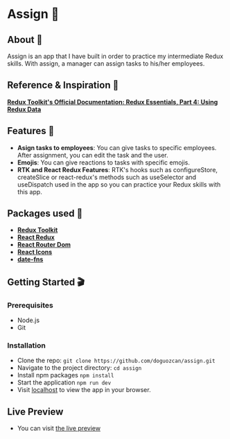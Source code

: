 # Assign 🏢

## About 📖

Assign is an app that I have built in order to practice my intermediate Redux skills. With assign, a manager can assign tasks to his/her employees.

## Reference & Inspiration 📙

**<a href="https://redux.js.org/tutorials/essentials/part-4-using-data">Redux Toolkit's Official Documentation: Redux Essentials, Part 4: Using Redux Data</a>**

## Features 🔩

- **Asign tasks to employees**: You can give tasks to specific employees. After assignment, you can edit the task and the user.
- **Emojis**: You can give reactions to tasks with specific emojis.
- **RTK and React Redux Features**: RTK's hooks such as configureStore, createSlice or react-redux's methods such as useSelector and useDispatch used in the app so you can practice your Redux skills with this app.

## Packages used 📁

- **<a href="https://www.npmjs.com/package/@reduxjs/toolkit">Redux Toolkit</a>**
- **<a href="https://www.npmjs.com/package/react-redux">React Redux</a>**
- **<a href="https://www.npmjs.com/package/react-router-dom">React Router Dom</a>**
- **<a href="https://www.npmjs.com/package/react-icons">React Icons</a>**
- **<a href="https://www.npmjs.com/package/date-fns">date-fns</a>**

## Getting Started 🎬

### Prerequisites

- Node.js
- Git

### Installation

- Clone the repo:
  `git clone https://github.com/doguozcan/assign.git`
- Navigate to the project directory:
  `cd assign`
- Install npm packages
  `npm install`
- Start the application
  `npm run dev`
- Visit <a href="http://localhost:5137">localhost</a> to view the app in your browser.

## Live Preview

- You can visit <a href="https://willowy-semifreddo-8d4a7c.netlify.app/">the live preview</a>

